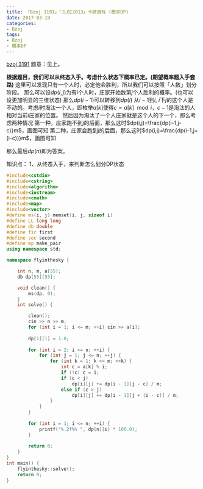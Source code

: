 ```yaml
---
title: 「Bzoj 3191」「JLOI2013」卡牌游戏 (概率DP)
date: 2017-03-19
categories:
- Bzoj
tags:
- Bzoj
- 概率DP
---
```

[bzoj 3191](http://www.lydsy.com/JudgeOnline/problem.php?id=3191)
题意：见上。

**根据题目，我们可以从终态入手。考虑什么状态下概率已定。(期望概率题入手套路)**
这里可以发现只有一个人时，必定他会胜利，所以我们可以按照「人数」划分阶段。
那么可以设$dp(i,j)$为有$i$个人时，庄家开始数第$j$个人胜利的概率。(也可以设更加明显的三维状态)
那么$dp(i-1)$可以转移到$dp(i)$
从$i-1$到$i$, $i$下$j$的这个人是不动的。考虑$i$时淘汰一个人，即枚举$a[k]$使得$c=a[k] \mod i$，$c-1$是淘汰的人相对当前$i$庄家的位置。
然后因为淘汰了一个人庄家就是这个人的下一个，那么考虑两种情况
第一种，庄家跑不到$j$的后面，那么这时$dp(i,j)=\frac{dp(i-1,j-c)}m$，画图可知
第二种，庄家会跑到$j$的后面，那么这时$dp(i,j)=\frac{dp(i-1,j+(i-c))}m$，画图可知

那么最后$dp(n)$即为答案。

知识点：
1、从终态入手，来判断怎么划分DP状态
<!-- more -->
```c++
#include<cstdio> 
#include<cstring>
#include<algorithm>
#include<iostream>
#include<cmath>
#include<map>
#include<vector>
#define ms(i, j) memset(i, j, sizeof i)
#define LL long long
#define db double
#define fir first
#define sec second
#define mp make_pair
using namespace std;

namespace flyinthesky {

	int n, m, a[55];
	db dp[55][55];

    void clean() {
    	ms(dp, 0);
    }
    int solve() {

    	clean();
    	cin >> n >> m;
    	for (int i = 1; i <= m; ++i) cin >> a[i];
    	
    	dp[1][1] = 1.0;
    	
    	for (int i = 2; i <= n; ++i) {
    		for (int j = 1; j <= n; ++j) {
    			for (int k = 1; k <= m; ++k) {
    				int c = a[k] % i;
    				if (!c) c = i;
    				if (c < j)
    					dp[i][j] += dp[i - 1][j - c] / m;
    				else if (c > j)
    					dp[i][j] += dp[i - 1][j + (i - c)] / m;
				}
			}
		}
		
		for (int i = 1; i <= n; ++i) {
			printf("%.2f%% ", dp[n][i] * 100.0);
		}
    	
        return 0;
    }
}
int main() {
	flyinthesky::solve();
    return 0;
}
```